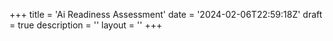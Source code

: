 +++
title = 'Ai Readiness Assessment'
date = '2024-02-06T22:59:18Z'
draft = true
description = ''
layout = ''
+++
